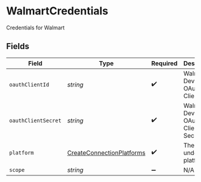 # WalmartCredentials

Credentials for Walmart


## Fields

| Field                                                                         | Type                                                                          | Required                                                                      | Description                                                                   |
| ----------------------------------------------------------------------------- | ----------------------------------------------------------------------------- | ----------------------------------------------------------------------------- | ----------------------------------------------------------------------------- |
| `oauthClientId`                                                               | *string*                                                                      | :heavy_check_mark:                                                            | Walmart Developer OAuth Client ID                                             |
| `oauthClientSecret`                                                           | *string*                                                                      | :heavy_check_mark:                                                            | Walmart Developer OAuth Client Secret                                         |
| `platform`                                                                    | [CreateConnectionPlatforms](../../models/shared/createconnectionplatforms.md) | :heavy_check_mark:                                                            | The underlying platform.                                                      |
| `scope`                                                                       | *string*                                                                      | :heavy_minus_sign:                                                            | N/A                                                                           |